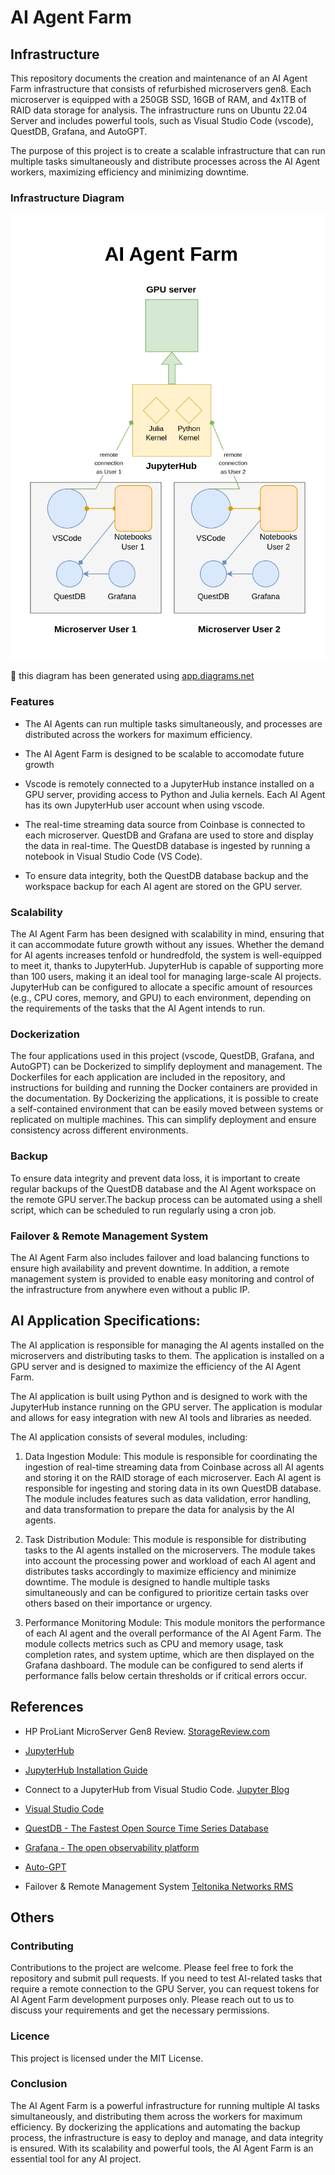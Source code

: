 # AI Agent Farm


## Infrastructure
This repository documents the creation and maintenance of an AI Agent Farm infrastructure that consists of refurbished microservers gen8. Each microserver is equipped with a 250GB SSD, 16GB of RAM, and 4x1TB of RAID data storage for analysis. The infrastructure runs on Ubuntu 22.04 Server and includes powerful tools, such as Visual Studio Code (vscode), QuestDB, Grafana, and AutoGPT.

The purpose of this project is to create a scalable infrastructure that can run multiple tasks simultaneously and distribute processes across the AI Agent workers, maximizing efficiency and minimizing downtime.


### Infrastructure Diagram

 ![infrastructure diagram](./infrastructure-diagram.png)

:pencil: this diagram has been generated using [app.diagrams.net](https://app.diagrams.net/)

### Features
- The AI Agents can run multiple tasks simultaneously, and processes are distributed across the workers for maximum efficiency.

- The AI Agent Farm is designed to be scalable to accomodate future growth

- Vscode is remotely connected to a JupyterHub instance installed on a GPU server, providing access to Python and Julia kernels. Each AI Agent has its own JupyterHub user account when using vscode.

- The real-time streaming data source from Coinbase is connected to each microserver. QuestDB and Grafana are used to store and display the data in real-time. The QuestDB database is ingested by running a notebook in Visual Studio Code (VS Code).

- To ensure data integrity, both the QuestDB database backup and the workspace backup for each AI agent are stored on the GPU server.

### Scalability
The AI Agent Farm has been designed with scalability in mind, ensuring that it can accommodate future growth without any issues. Whether the demand for AI agents increases tenfold or hundredfold, the system is well-equipped to meet it, thanks to JupyterHub. JupyterHub is capable of supporting more than 100 users, making it an ideal tool for managing large-scale AI projects. JupyterHub can be configured to allocate a specific amount of resources (e.g., CPU cores, memory, and GPU) to each environment, depending on the requirements of the tasks that the AI Agent intends to run.

### Dockerization
The four applications used in this project (vscode, QuestDB, Grafana, and AutoGPT) can be Dockerized to simplify deployment and management. The Dockerfiles for each application are included in the repository, and instructions for building and running the Docker containers are provided in the documentation. By Dockerizing the applications, it is possible to create a self-contained environment that can be easily moved between systems or replicated on multiple machines. This can simplify deployment and ensure consistency across different environments.

### Backup
To ensure data integrity and prevent data loss, it is important to create regular backups of the QuestDB database and the AI Agent workspace on the remote GPU server.The backup process can be automated using a shell script, which can be scheduled to run regularly using a cron job. 

### Failover & Remote Management System
The AI Agent Farm also includes failover and load balancing functions to ensure high availability and prevent downtime. In addition, a remote management system is provided to enable easy monitoring and control of the infrastructure from anywhere even without a public IP. 

## AI Application Specifications:
The AI application is responsible for managing the AI agents installed on the microservers and distributing tasks to them. The application is installed on a GPU server and is designed to maximize the efficiency of the AI Agent Farm.

The AI application is built using Python and is designed to work with the JupyterHub instance running on the GPU server. The application is modular and allows for easy integration with new AI tools and libraries as needed.

The AI application consists of several modules, including:

1. Data Ingestion Module: This module is responsible for coordinating the ingestion of real-time streaming data from Coinbase across all AI agents and storing it on the RAID storage of each microserver. Each AI agent is responsible for ingesting and storing data in its own QuestDB database. The module includes features such as data validation, error handling, and data transformation to prepare the data for analysis by the AI agents.

2. Task Distribution Module: This module is responsible for distributing tasks to the AI agents installed on the microservers. The module takes into account the processing power and workload of each AI agent and distributes tasks accordingly to maximize efficiency and minimize downtime. The module is designed to handle multiple tasks simultaneously and can be configured to prioritize certain tasks over others based on their importance or urgency.

3. Performance Monitoring Module: This module monitors the performance of each AI agent and the overall performance of the AI Agent Farm. The module collects metrics such as CPU and memory usage, task completion rates, and system uptime, which are then displayed on the Grafana dashboard. The module can be configured to send alerts if performance falls below certain thresholds or if critical errors occur.

## References

- HP ProLiant MicroServer Gen8 Review. [StorageReview.com](https://www.storagereview.com/review/hp-proliant-microserver-gen8-review)

- [JupyterHub](https://jupyter.org/hub)

- [JupyterHub Installation Guide](https://jupyterhub.readthedocs.io/en/1.2.0/installation-guide-hard.html)

- Connect to a JupyterHub from Visual Studio Code. [Jupyter Blog](https://blog.jupyter.org/connect-to-a-jupyterhub-from-visual-studio-code-ed7ed3a31bcb)

- [Visual Studio Code](https://code.visualstudio.com/)

- [QuestDB - The Fastest Open Source Time Series Database](https://questdb.io/)

- [Grafana - The open observability platform](https://grafana.com/)

- [Auto-GPT](https://github.com/Significant-Gravitas/Auto-GPT)

- Failover & Remote Management System [Teltonika Networks RMS](https://teltonika-networks.com/products/rms)


## Others

### Contributing
Contributions to the project are welcome. Please feel free to fork the repository and submit pull requests.  If you need to test AI-related tasks that require a remote connection to the GPU Server, you can request tokens for AI Agent Farm development purposes only. Please reach out to us to discuss your requirements and get the necessary permissions.

### Licence
This project is licensed under the MIT License.

### Conclusion
The AI Agent Farm is a powerful infrastructure for running multiple AI tasks simultaneously, and distributing them across the workers for maximum efficiency. By dockerizing the applications and automating the backup process, the infrastructure is easy to deploy and manage, and data integrity is ensured. With its scalability and powerful tools, the AI Agent Farm is an essential tool for any AI project.
